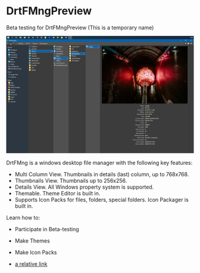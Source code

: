 # DrtFMngPreview
Beta testing for DrtFMngPreview (This is a temporary name)

![Alt text](/Images/Screenshot.png?raw=true "DrtFMng")

DrtFMng is a windows desktop file manager with the following key features:

- Multi Column View. Thumbnails in details (last) column, up to 768x768.
- Thumbnails View. Thumbnails up to 256x256.
- Details View. All Windows property system is supported.
- Themable. Theme Editor is built in.
- Supports Icon Packs for files, folders, special folders. Icon Packager is built in.

Learn how to:

- Participate in Beta-testing

- Make Themes

- Make Icon Packs

- [a relative link](How_to_make_a_theme.md)
  